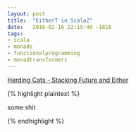 ```yaml
---
layout: post
title:  "EitherT in ScalaZ"
date:   2016-02-16 22:15:40 -1816
tags:
- scala
- monads
- functionalprogramming
- monadtransformers
---
```




[Herding Cats - Stacking Future and Either](http://eed3si9n.com/herding-cats/stacking-future-and-either.html)


{% highlight plaintext %}

some shit

{% endhighlight %}
